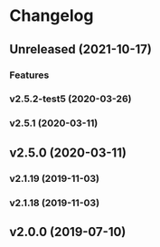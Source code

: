 # Changelog

## Unreleased (2021-10-17)

### Features


### v2.5.2-test5 (2020-03-26)

### v2.5.1 (2020-03-11)

## v2.5.0 (2020-03-11)

### v2.1.19 (2019-11-03)

### v2.1.18 (2019-11-03)

## v2.0.0 (2019-07-10)
